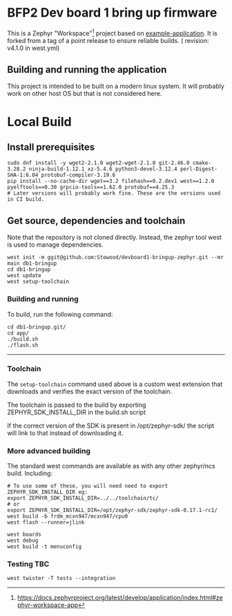 # BFP2 Dev board 1 bring up firmware

This is a Zephyr "Workspace"[^1] project based on [example-application]. It is forked from a tag of a point release to ensure reliable builds. ( revision: v4.1.0 in west.yml)

[example-application]: https://github.com/zephyrproject-rtos/example-application
[^1]: https://docs.zephyrproject.org/latest/develop/application/index.html#zephyr-workspace-app

## Building and running the application
This project is intended to be built on a modern linux system. It will probably work on other host OS but that is not considered here. 

# Local Build
## Install prerequisites
```shell
sudo dnf install -y wget2-2.1.0 wget2-wget-2.1.0 git-2.46.0 cmake-3.28.2 ninja-build-1.12.1 xz-5.4.6 python3-devel-3.12.4 perl-Digest-SHA-1:6.04 protobuf-compiler-3.19.6
pip install --no-cache-dir wget==3.2 filehash==0.2.dev1 west==1.2.0 pyelftools==0.30 grpcio-tools==1.62.0 protobuf==4.25.3
# Later versions will probably work fine. These are the versions used in CI build.
```

## Get source, dependencies and toolchain

Note that the repository is not cloned directly. Instead, the zephyr tool west is used to manage dependencies.
```shell
west init -m ggit@github.com:Stowood/devboard1-bringup-zephyr.git --mr main db1-bringup
cd db1-bringup
west update
west setup-toolchain
```

### Building and running

To build, run the following command:

```shell
cd db1-bringup.git/
cd app/
./build.sh
./flash.sh
```

--------------------------------------------------------

### Toolchain
The `setup-toolchain` command used above is a custom west extension that downloads and verifies the exact version of the toolchain.

The toolchain is passed to the build by exporting ZEPHYR_SDK_INSTALL_DIR in the build.sh script

If the correct version of the SDK is present in  /opt/zephyr-sdk/ the script will link to that instead of downloading it.

### More advanced building
The standard west commands are available as with any other zephyr/ncs build. Including:
```shell
# To use some of these, you will need need to export ZEPHYR_SDK_INSTALL_DIR eg:
export ZEPHYR_SDK_INSTALL_DIR=../../toolchain/tc/
# or 
export ZEPHYR_SDK_INSTALL_DIR=/opt/zephyr-sdk/zephyr-sdk-0.17.1-rc1/
west build -b frdm_mcxn947/mcxn947/cpu0
west flash --runner=jlink

west boards
west debug
west build -t menuconfig
```
### Testing TBC

```shell
west twister -T tests --integration
```
